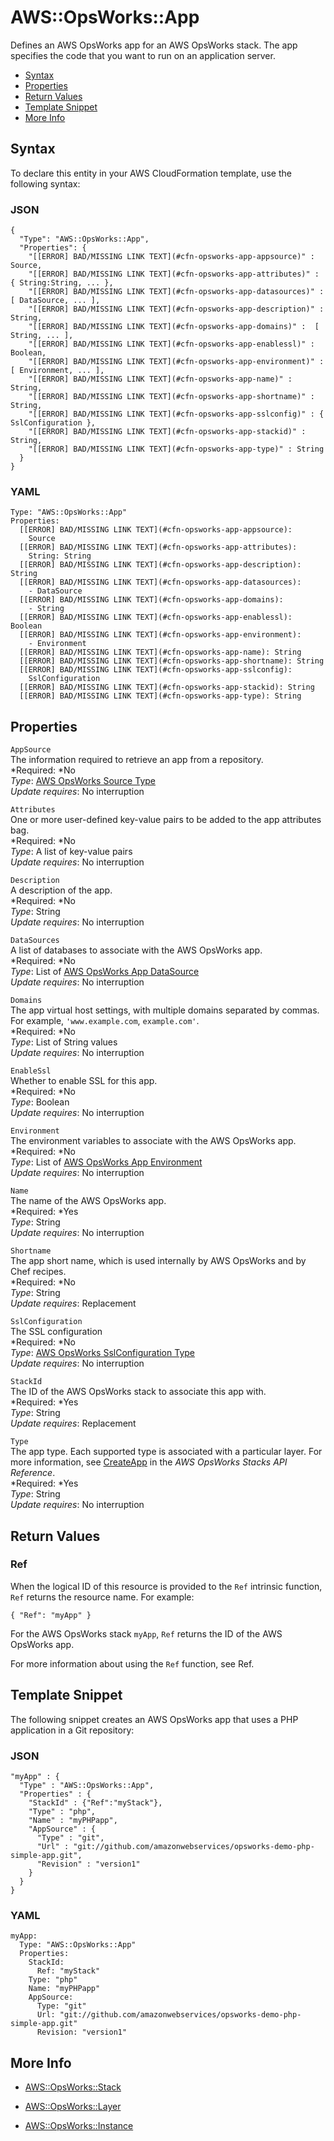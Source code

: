 # AWS::OpsWorks::App<a name="aws-resource-opsworks-app"></a>

Defines an AWS OpsWorks app for an AWS OpsWorks stack\. The app specifies the code that you want to run on an application server\.


+ [Syntax](#aws-resource-opsworks-app-syntax)
+ [Properties](#w3ab2c21c10d839b9)
+ [Return Values](#w3ab2c21c10d839c11)
+ [Template Snippet](#w3ab2c21c10d839c13)
+ [More Info](#w3ab2c21c10d839c15)

## Syntax<a name="aws-resource-opsworks-app-syntax"></a>

To declare this entity in your AWS CloudFormation template, use the following syntax:

### JSON<a name="aws-resource-opsworks-app-syntax.json"></a>

```
{
  "Type": "AWS::OpsWorks::App",
  "Properties": {
    "[[ERROR] BAD/MISSING LINK TEXT](#cfn-opsworks-app-appsource)" : Source,
    "[[ERROR] BAD/MISSING LINK TEXT](#cfn-opsworks-app-attributes)" : { String:String, ... },
    "[[ERROR] BAD/MISSING LINK TEXT](#cfn-opsworks-app-datasources)" : [ DataSource, ... ],
    "[[ERROR] BAD/MISSING LINK TEXT](#cfn-opsworks-app-description)" : String,
    "[[ERROR] BAD/MISSING LINK TEXT](#cfn-opsworks-app-domains)" :  [ String, ... ],
    "[[ERROR] BAD/MISSING LINK TEXT](#cfn-opsworks-app-enablessl)" : Boolean,
    "[[ERROR] BAD/MISSING LINK TEXT](#cfn-opsworks-app-environment)" : [ Environment, ... ],
    "[[ERROR] BAD/MISSING LINK TEXT](#cfn-opsworks-app-name)" : String,
    "[[ERROR] BAD/MISSING LINK TEXT](#cfn-opsworks-app-shortname)" : String,
    "[[ERROR] BAD/MISSING LINK TEXT](#cfn-opsworks-app-sslconfig)" : { SslConfiguration },
    "[[ERROR] BAD/MISSING LINK TEXT](#cfn-opsworks-app-stackid)" : String,
    "[[ERROR] BAD/MISSING LINK TEXT](#cfn-opsworks-app-type)" : String
  }
}
```

### YAML<a name="aws-resource-opsworks-app-syntax.yaml"></a>

```
Type: "AWS::OpsWorks::App"
Properties: 
  [[ERROR] BAD/MISSING LINK TEXT](#cfn-opsworks-app-appsource):
    Source
  [[ERROR] BAD/MISSING LINK TEXT](#cfn-opsworks-app-attributes):
    String: String
  [[ERROR] BAD/MISSING LINK TEXT](#cfn-opsworks-app-description): String
  [[ERROR] BAD/MISSING LINK TEXT](#cfn-opsworks-app-datasources): 
    - DataSource
  [[ERROR] BAD/MISSING LINK TEXT](#cfn-opsworks-app-domains):
    - String
  [[ERROR] BAD/MISSING LINK TEXT](#cfn-opsworks-app-enablessl): Boolean
  [[ERROR] BAD/MISSING LINK TEXT](#cfn-opsworks-app-environment):
    - Environment
  [[ERROR] BAD/MISSING LINK TEXT](#cfn-opsworks-app-name): String
  [[ERROR] BAD/MISSING LINK TEXT](#cfn-opsworks-app-shortname): String
  [[ERROR] BAD/MISSING LINK TEXT](#cfn-opsworks-app-sslconfig):
    SslConfiguration
  [[ERROR] BAD/MISSING LINK TEXT](#cfn-opsworks-app-stackid): String
  [[ERROR] BAD/MISSING LINK TEXT](#cfn-opsworks-app-type): String
```

## Properties<a name="w3ab2c21c10d839b9"></a>

`AppSource`  
The information required to retrieve an app from a repository\.  
*Required: *No  
*Type*: [AWS OpsWorks Source Type](aws-properties-opsworks-stack-source.md)  
*Update requires*: No interruption

`Attributes`  
One or more user\-defined key\-value pairs to be added to the app attributes bag\.  
*Required: *No  
*Type*: A list of key\-value pairs  
*Update requires*: No interruption

`Description`  
A description of the app\.  
*Required: *No  
*Type*: String  
*Update requires*: No interruption

`DataSources`  
A list of databases to associate with the AWS OpsWorks app\.  
*Required: *No  
*Type*: List of [AWS OpsWorks App DataSource](aws-properties-opsworks-app-datasource.md)  
*Update requires*: No interruption

`Domains`  
The app virtual host settings, with multiple domains separated by commas\. For example, `'www.example.com`, `example.com'`\.  
*Required: *No  
*Type*: List of String values  
*Update requires*: No interruption

`EnableSsl`  
Whether to enable SSL for this app\.  
*Required: *No  
*Type*: Boolean  
*Update requires*: No interruption

`Environment`  
The environment variables to associate with the AWS OpsWorks app\.  
*Required: *No  
*Type*: List of [AWS OpsWorks App Environment](aws-properties-opsworks-app-environment.md)  
*Update requires*: No interruption

`Name`  
The name of the AWS OpsWorks app\.  
*Required: *Yes  
*Type*: String  
*Update requires*: No interruption

`Shortname`  
The app short name, which is used internally by AWS OpsWorks and by Chef recipes\.  
*Required: *No  
*Type*: String  
*Update requires*: Replacement

`SslConfiguration`  
The SSL configuration  
*Required: *No  
*Type*: [AWS OpsWorks SslConfiguration Type](aws-properties-opsworks-app-sslconfiguration.md)  
*Update requires*: No interruption

`StackId`  
The ID of the AWS OpsWorks stack to associate this app with\.  
*Required: *Yes  
*Type*: String  
*Update requires*: Replacement

`Type`  
The app type\. Each supported type is associated with a particular layer\. For more information, see [CreateApp](http://docs.aws.amazon.com/opsworks/latest/APIReference/API_CreateApp.html) in the *AWS OpsWorks Stacks API Reference*\.  
*Required: *Yes  
*Type*: String  
*Update requires*: No interruption

## Return Values<a name="w3ab2c21c10d839c11"></a>

### Ref<a name="w3ab2c21c10d839c11b2"></a>

When the logical ID of this resource is provided to the `Ref` intrinsic function, `Ref` returns the resource name\. For example:

```
{ "Ref": "myApp" }
```

For the AWS OpsWorks stack `myApp`, `Ref` returns the ID of the AWS OpsWorks app\.

For more information about using the `Ref` function, see Ref\.

## Template Snippet<a name="w3ab2c21c10d839c13"></a>

The following snippet creates an AWS OpsWorks app that uses a PHP application in a Git repository:

### JSON<a name="aws-resource-opsworks-app-example.json"></a>

```
"myApp" : {
  "Type" : "AWS::OpsWorks::App",
  "Properties" : {
    "StackId" : {"Ref":"myStack"},
    "Type" : "php",
    "Name" : "myPHPapp",
    "AppSource" : {
      "Type" : "git",
      "Url" : "git://github.com/amazonwebservices/opsworks-demo-php-simple-app.git",
      "Revision" : "version1"
    }
  }
}
```

### YAML<a name="aws-resource-opsworks-app-example.yaml"></a>

```
myApp: 
  Type: "AWS::OpsWorks::App"
  Properties: 
    StackId: 
      Ref: "myStack"
    Type: "php"
    Name: "myPHPapp"
    AppSource: 
      Type: "git"
      Url: "git://github.com/amazonwebservices/opsworks-demo-php-simple-app.git"
      Revision: "version1"
```

## More Info<a name="w3ab2c21c10d839c15"></a>

+ [AWS::OpsWorks::Stack](aws-resource-opsworks-stack.md)

+ [AWS::OpsWorks::Layer](aws-resource-opsworks-layer.md)

+ [AWS::OpsWorks::Instance](aws-resource-opsworks-instance.md)